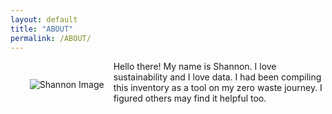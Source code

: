 ```yaml
---
layout: default
title: "ABOUT"
permalink: /ABOUT/
---
```

<p style="padding: 15px; float:left">
    <img src="/ZeroWastePDX/assets/DSC_0542-min.png" alt="Shannon Image" style="max-width: 400px;">
</p>
Hello there! My name is Shannon. I love sustainability and I love data. I had been compiling this inventory as a tool on my zero waste journey. I figured others may find it helpful too. 
